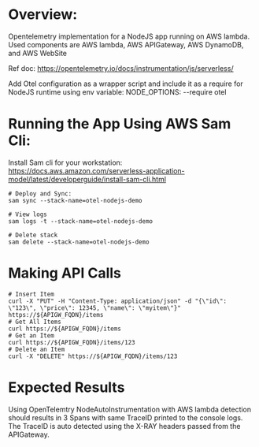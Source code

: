 # Overview:
Opentelemetry implementation for a NodeJS app running on AWS lambda. Used components are AWS lambda, AWS APIGateway, AWS DynamoDB, and AWS WebSite

Ref doc: https://opentelemetry.io/docs/instrumentation/js/serverless/

Add Otel configuration as a wrapper script and include it as a require for NodeJS runtime using env variable: NODE_OPTIONS: --require otel  

# Running the App Using AWS Sam Cli:
Install Sam cli for your workstation: https://docs.aws.amazon.com/serverless-application-model/latest/developerguide/install-sam-cli.html

```
# Deploy and Sync:
sam sync --stack-name=otel-nodejs-demo

# View logs
sam logs -t --stack-name=otel-nodejs-demo

# Delete stack
sam delete --stack-name=otel-nodejs-demo
```

# Making API Calls
```
# Insert Item
curl -X "PUT" -H "Content-Type: application/json" -d "{\"id\": \"123\", \"price\": 12345, \"name\": \"myitem\"}" https://${APIGW_FQDN}/items
# Get All Items
curl https://${APIGW_FQDN}/items
# Get an Item
curl https://${APIGW_FQDN}/items/123
# Delete an Item
curl -X "DELETE" https://${APIGW_FQDN}/items/123
```

# Expected Results
Using OpenTelemtry NodeAutoInstrumentation with AWS lambda detection should results in 3 Spans with same TraceID printed to the console logs. The TraceID is auto detected using the X-RAY headers passed from the APIGateway. 